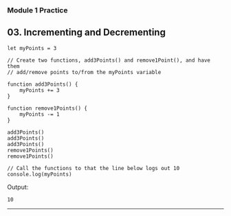 ### Module 1 Practice

## 03. Incrementing and Decrementing

```
let myPoints = 3

// Create two functions, add3Points() and remove1Point(), and have them
// add/remove points to/from the myPoints variable

function add3Points() {
    myPoints += 3
}

function remove1Points() {
    myPoints -= 1
}

add3Points()
add3Points()
add3Points()
remove1Points()
remove1Points()

// Call the functions to that the line below logs out 10
console.log(myPoints)
```

Output:

```
10
```

---
